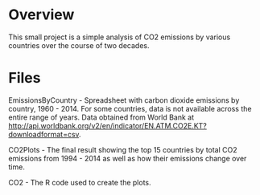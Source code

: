 # Overview

This small project is a simple analysis of CO2 emissions by various countries over the course of two decades.

# Files

EmissionsByCountry - Spreadsheet with carbon dioxide emissions by country, 1960 - 2014. For some countries, data is not available across the entire range of years. Data obtained from World Bank at http://api.worldbank.org/v2/en/indicator/EN.ATM.CO2E.KT?downloadformat=csv.

CO2Plots - The final result showing the top 15 countries by total CO2 emissions from 1994 - 2014 as well as how their emissions change over time.

CO2 - The R code used to create the plots.
